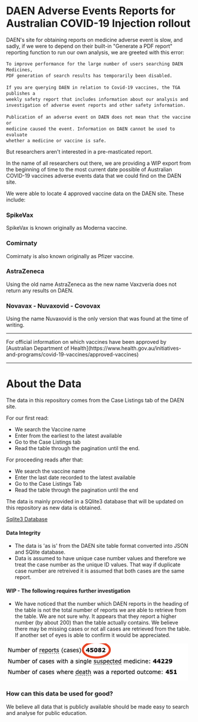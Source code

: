 # DAEN Adverse Events Reports for Australian COVID-19 Injection rollout

DAEN's site for obtaining reports on medicine adverse event is slow, and sadly, if we were to depend on their built-in "Generate a PDF report" reporting function to run our own analysis, we are greeted with this error:

```
To improve performance for the large number of users searching DAEN Medicines,
PDF generation of search results has temporarily been disabled.

If you are querying DAEN in relation to Covid-19 vaccines, the TGA publishes a
weekly safety report that includes information about our analysis and
investigation of adverse event reports and other safety information.

Publication of an adverse event on DAEN does not mean that the vaccine or
medicine caused the event. Information on DAEN cannot be used to evaluate
whether a medicine or vaccine is safe.
```

But researchers aren't interested in a pre-masticated report.

In the name of all researchers out there, we are providing a WIP export from the beginning of time to the most current date possible of Australian COVID-19 vaccines adverse events data that we could find on the DAEN site.

We were able to locate 4 approved vaccine data on the DAEN site. These include:

### SpikeVax

SpikeVax is known originally as Moderna vaccine.

### Comirnaty

Comirnaty is also known originally as Pfizer vaccine.

### AstraZeneca

Using the old name AstraZeneca as the new name Vaxzveria does not return any results on DAEN.

### Novavax - Nuvaxovid - Covovax

Using the name Nuvaxovid is the only version that was found at the time of writing.

<hr/>
For official information on which vaccines have been approved by [Australian Department of Health](https://www.health.gov.au/initiatives-and-programs/covid-19-vaccines/approved-vaccines)

<hr/>

# About the Data

The data in this repository comes from the Case Listings tab of the DAEN site.

For our first read:

- We search the Vaccine name
- Enter from the earliest to the latest available
- Go to the Case Listings tab
- Read the table through the pagination until the end.

For proceeding reads after that:

- We search the vaccine name
- Enter the last date recorded to the latest available
- Go to the Case Listings Tab
- Read the table through the pagination until the end

The data is mainly provided in a SQlite3 database that will be updated on this repository as new data is obtained.

[Sqlite3 Database](CaseListings.sqlite3)

#### Data Integrity

- The data is 'as is' from the DAEN site table format converted into JSON and SQlite database.
- Data is assumed to have unique case number values and therefore we treat the case number as the unique ID values. That way if duplicate case number are retreived it is assumed that both cases are the same report.

#### WIP - The following requires further investigation

- We have noticed that the number which DAEN reports in the heading of the table is not the total number of reports we are able to retrieve from the table. We are not sure why. It appears that they report a higher number (by about 200) than the table actually contains. We believe there may be missing cases or not all cases are retrieved from the table. If another set of eyes is able to confirm it would be appreciated.

<img src='readme-images/header.png' height='100' alt='header' />

### How can this data be used for good?

We believe all data that is publicly available should be made easy to search and analyse for public education.
